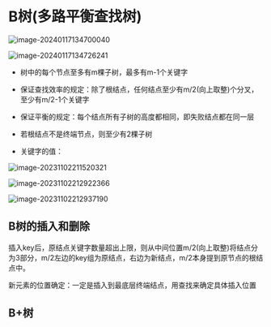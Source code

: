 #  B树(多路平衡查找树)

![image-20240117134700040](./images/image-20240117134700040.png)

![image-20240117134726241](./images/image-20240117134726241.png)

- 树中的每个节点至多有m棵子树，最多有m-1个关键字

- 保证查找效率的规定：除了根结点，任何结点至少有m/2(向上取整)个分叉，至少有m/2-1个关键字

- 保证平衡的规定：每个结点所有子树的高度都相同，即失败结点都在同一层
- 若根结点不是终端节点，则至少有2棵子树
- 关键字的值：

![image-20231102211520321](./images/image-20231102211520321.png)



![image-20231102212922366](./images/image-20231102212922366.png)

![image-20231102212937190](./images/image-20231102212937190.png)

## B树的插入和删除

插入key后，原结点关键字数量超出上限，则从中间位置m/2(向上取整)将结点分为3部分，m/2左边的key组为原结点，右边为新结点，m/2本身提到原节点的根结点中。

新元素的位置确定：一定是插入到最底层终端结点，用查找来确定具体插入位置





## B+树